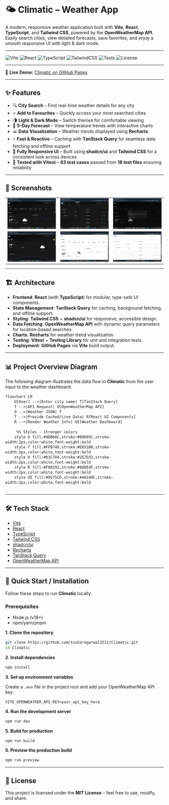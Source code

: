 # 🌤 Climatic – Weather App  

A modern, responsive weather application built with **Vite**, **React**, **TypeScript**, and **Tailwind CSS**, powered by the **OpenWeatherMap API**.  
Easily search cities, view detailed forecasts, save favorites, and enjoy a smooth responsive UI with light & dark mode.  

---

![Vite](https://img.shields.io/badge/Vite-5.0-646CFF?logo=vite&logoColor=white)
![React](https://img.shields.io/badge/React-18.2-61DAFB?logo=react&logoColor=black)
![TypeScript](https://img.shields.io/badge/TypeScript-5.0-3178C6?logo=typescript&logoColor=white)
![TailwindCSS](https://img.shields.io/badge/TailwindCSS-3.3-38B2AC?logo=tailwind-css&logoColor=white)
![Tests](https://img.shields.io/badge/Tests-63%20passed-brightgreen)
![License](https://img.shields.io/badge/License-MIT-yellow)

---

🔗 **Live Demo:** [Climatic on GitHub Pages](https://tusharagarwal2511.github.io/Climatic)  

---

## ✨ Features  

- 🔍 **City Search** – Find real-time weather details for any city  
- ⭐ **Add to Favourites** – Quickly access your most searched cities  
- 🌗 **Light & Dark Mode** – Switch themes for comfortable viewing  
- 📅 **5-Day Forecast** – View temperature trends with interactive charts  
- 📊 **Data Visualization** – Weather trends displayed using **Recharts**  
- ⚡ **Fast & Reactive** – Caching with **TanStack Query** for seamless data fetching and offline support
- 📱 **Fully Responsive UI** – Built using **shadcn/ui** and **Tailwind CSS** for a consistent look across devices
- 🧪 **Tested with Vitest** – **63 test cases** passed from **18 test files** ensuring reliability

---

## 📸 Screenshots  

| | | |
|---|---|---|
| ![Screenshot 01](screenshots/01.png) | ![Screenshot 02](screenshots/02.png) | ![Screenshot 03](screenshots/03.png) |
| ![Screenshot 04](screenshots/04.png) | ![Screenshot 05](screenshots/05.png) | ![Screenshot 06](screenshots/06.png) |

---

## 🏗 Architecture

- **Frontend**: **React** (with **TypeScript**) for modular, type-safe UI components.  
- **State Management**: **TanStack Query** for caching, background fetching, and offline support.  
- **Styling**: **Tailwind CSS** + **shadcn/ui** for responsive, accessible design.  
- **Data Fetching**: **OpenWeatherMap API** with dynamic query parameters for location-based searches.  
- **Charts**: **Recharts** for weather trend visualization.  
- **Testing**: **Vitest** + **Testing Library** for unit and integration tests.  
- **Deployment**: **GitHub Pages** via **Vite** build output.

---

## 📊 Project Overview Diagram

The following diagram illustrates the data flow in **Climatic** from the user input to the weather dashboard:

```mermaid
flowchart LR
    U[User] -->|Enter city name| T[TanStack Query]
    T -->|API Request| O[OpenWeatherMap API]
    O -->|Weather JSON| T
    T -->|Provide Cached/Live Data| R[React UI Components]
    R -->|Render Weather Info| UI[Weather Dashboard]

     %% Styles - stronger colors
    style U fill:#4DB6AC,stroke:#00695C,stroke-width:2px,color:white,font-weight:bold
    style T fill:#FFB74D,stroke:#E65100,stroke-width:2px,color:white,font-weight:bold
    style O fill:#81C784,stroke:#2E7D32,stroke-width:2px,color:white,font-weight:bold
    style R fill:#F06292,stroke:#880E4F,stroke-width:2px,color:white,font-weight:bold
    style UI fill:#9575CD,stroke:#4A148C,stroke-width:2px,color:white,font-weight:bold
    
```

---

## 🛠 Tech Stack  

- [Vite](https://vitejs.dev/)  
- [React](https://react.dev/)  
- [TypeScript](https://www.typescriptlang.org/)  
- [Tailwind CSS](https://tailwindcss.com/)  
- [shadcn/ui](https://ui.shadcn.com/)  
- [Recharts](https://recharts.org/)  
- [TanStack Query](https://tanstack.com/query/latest)  
- [OpenWeatherMap API](https://openweathermap.org/api)  

---

## 🚀 Quick Start / Installation  

Follow these steps to run **Climatic** locally:

### Prerequisites

- Node.js (v18+)
- npm/yarn/pnpm

**1. Clone the repository**  
```bash
git clone https://github.com/tusharagarwal2511/Climatic.git
cd Climatic
```

**2. Install dependencies**  
```bash
npm install
```

**3. Set up environment variables**

Create a `.env` file in the project root and add your OpenWeatherMap API key:

```env
VITE_OPENWEATHER_API_KEY=your_api_key_here

```
**4. Run the development server**  
```bash
npm run dev
```

**5. Build for production**  
```bash
npm run build
```

**5. Preview the production build**  
```bash
npm run preview
```

---

## 📜 License  

This project is licensed under the **MIT License** – feel free to use, modify, and share.  
